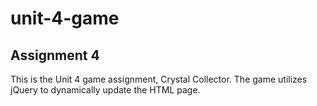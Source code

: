 # unit-4-game
## Assignment 4

This is the Unit 4 game assignment, Crystal Collector.  The game utilizes jQuery to dynamically update the HTML page.